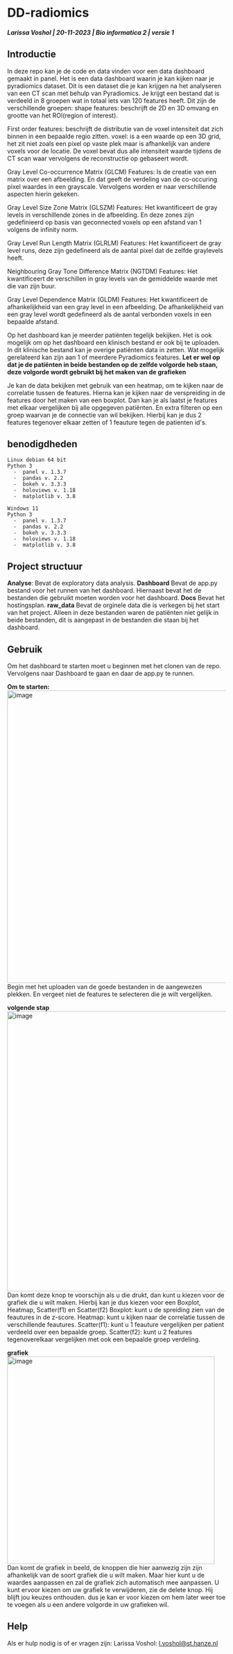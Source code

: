 # DD-radiomics
##### Larissa Voshol | 20-11-2023 | Bio informatica 2 | versie 1

## Introductie
In deze repo kan je de code en data vinden voor een data dashboard gemaakt in panel.
Het is een data dashboard waarin je kan kijken naar je pyradiomics dataset.
Dit is een dataset die je kan krijgen na het analyseren van een CT scan met behulp van Pyradiomics. Je krijgt een bestand dat is verdeeld in 8 groepen wat in totaal iets van 120 features heeft.
Dit zijn de verschillende groepen:
shape features:
beschrijft de 2D en 3D omvang en grootte van het ROI(region of interest). 

First order features:
beschrijft de distributie van de voxel intensiteit dat zich binnen in een bepaalde regio zitten.
    voxel: is a een waarde op een 3D grid, het zit niet zoals een pixel op vaste plek maar is afhankelijk van andere voxels voor de locatie. De voxel bevat dus alle intensiteit waarde tijdens de CT scan waar vervolgens de reconstructie op gebaseert wordt.

Gray Level Co-occurrence Matrix (GLCM) Features:
Is de creatie van een matrix over een afbeelding. En dat geeft de verdeling van de co-occuring pixel waardes in een grayscale. Vervolgens worden er naar verschillende aspecten hierin gekeken.

Gray Level Size Zone Matrix (GLSZM) Features:
Het kwantificeert de gray levels in verschillende zones in de afbeelding. En deze zones zijn gedefinieerd op basis van geconnected voxels op een afstand van 1 volgens de infinity norm.

Gray Level Run Length Matrix (GLRLM) Features:
Het kwantificeert de gray level runs, deze zijn gedefineerd als de aantal pixel dat de zelfde graylevels heeft.

Neighbouring Gray Tone Difference Matrix (NGTDM) Features:
Het kwantificeert de verschillen in gray levels van de gemiddelde waarde met die van zijn buur.

Gray Level Dependence Matrix (GLDM) Features:
Het kwantificeert de afhankelijkheid van een gray level in een afbeelding. De afhankelijkheid van een gray level wordt gedefineerd als de aantal verbonden voxels in een bepaalde afstand.

Op het dashboard kan je meerder patiënten tegelijk bekijken. Het is ook mogelijk om op het dashboard een klinisch bestand er ook bij te uploaden.
In dit klinische bestand kan je overige patiënten data in zetten. Wat mogelijk gerelateerd kan zijn aan 1 of meerdere Pyradiomics features.
**Let er wel op dat je de patiënten in beide bestanden op de zelfde volgorde heb staan, deze volgorde wordt gebruikt bij het maken van de grafieken**

Je kan de data bekijken met gebruik van een heatmap, om te kijken naar de correlatie tussen de features. Hierna kan je kijken naar de verspreiding in de features door het maken van een boxplot.
Dan kan je als laatst je features met elkaar vergelijken bij alle opgegeven patiënten. En extra filteren op een groep waarvan je de connectie van wil bekijken. Hierbij kan je dus 2 features tegenover elkaar zetten of 1 feauture tegen de patienten id's.

## benodigdheden
```
Linux debian 64 bit
Python 3
  -  panel v. 1.3.7
  -  pandas v. 2.2
  -  bokeh v. 3.3.3
  -  holoviews v. 1.18
  -  matplotlib v. 3.8
 
Windows 11
Python 3
  -  panel v. 1.3.7
  -  pandas v. 2.2
  -  bokeh v. 3.3.3
  -  holoviews v. 1.18
  -  matplotlib v. 3.8
```

## Project structuur
**Analyse**:
Bevat de exploratory data analysis.
**Dashboard**
Bevat de app.py bestand voor het runnen van het dashboard. Hiernaast bevat het de bestanden die gebruikt moeten worden voor het dashboard.
**Docs**
Bevat het hostingsplan.
**raw_data**
Bevat de orginele data die is verkegen bij het start van het project.
Alleen in deze bestanden waren de patiënten niet gelijk in beide bestanden, dit is aangepast in de bestanden die staan bij het dashboard.

## Gebruik
Om het dashboard te starten moet u beginnen met het clonen van de repo. Vervolgens naar Dashboard te gaan en daar de app.py te runnen.

**Om te starten:**
<img width="674" alt="image" src="https://github.com/Larissavf/DD-radiomics/assets/116642226/74c9f29a-a3cd-4329-877b-0914056a129d">
Begin met het uploaden van de goede bestanden in de aangewezen plekken. En vergeet niet de features te selecteren die je wilt vergelijken.

**volgende stap**
<img width="645" alt="image" src="https://github.com/Larissavf/DD-radiomics/assets/116642226/0b3d06b2-c0f8-4017-94d2-96862bc84f0b">
Dan komt deze knop te voorschijn als u die drukt, dan kunt u kiezen voor de grafiek die u wilt maken.
Hierbij kan je dus kiezen voor een Boxplot, Heatmap, Scatter(f1) en Scatter(f2)
Boxplot: kunt u de spreiding zien van de feautures in de z-score.
Heatmap: kunt u kijken naar de correlatie tussen de verschillende feautures.
Scatter(f1): kunt u 1 feauture vergelijken per patient verdeeld over een bepaalde groep.
Scatter(f2): kunt u 2 features tegenoverelkaar vergelijken met ook een bepaalde groep verdeling.

**grafiek**
<img width="478" alt="image" src="https://github.com/Larissavf/DD-radiomics/assets/116642226/6ca8e66e-6e4f-49a6-88c6-0c49d5e1fb7d">
Dan komt de grafiek in beeld, de knoppen die hier aanwezig zijn zijn afhankelijk van de soort grafiek die u wilt maken.
Maar hier kunt u de waardes aanpassen en zal de grafiek zich automatisch mee aanpassen.
U kunt ervoor kiezen om uw grafiek te verwijderen, zie de delete knop. Hij blijft jou keuzes onthouden. dus je kan er voor kiezen om hem later weer toe te voegen als u een andere volgorde in uw grafieken wil.

## Help
Als er hulp nodig is of er vragen zijn:
Larissa Voshol: l.voshol@st.hanze.nl





